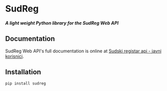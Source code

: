 # SudReg

##### A light weight Python library for the SudReg Web API

## Documentation

SudReg Web API's full documentation is online at [Sudski registar api - javni korisnici](https://sudreg-podaci.pravosudje.hr/docs/services/5adda5d214bb2910b8322a96/operations/bris_pravni_oblik_Get).

## Installation

```bash
pip install sudreg
```